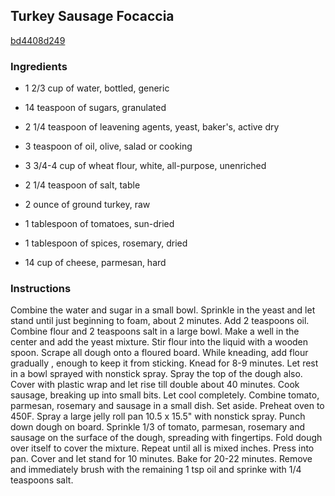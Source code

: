 ## Turkey Sausage Focaccia

[bd4408d249](http://www.food.com/recipe/turkey-sausage-focaccia-140289)

### Ingredients

 - 1 2/3 cup of water, bottled, generic

 - 14 teaspoon of sugars, granulated

 - 2 1/4 teaspoon of leavening agents, yeast, baker's, active dry

 - 3 teaspoon of oil, olive, salad or cooking

 - 3 3/4-4 cup of wheat flour, white, all-purpose, unenriched

 - 2 1/4 teaspoon of salt, table

 - 2 ounce of ground turkey, raw

 - 1 tablespoon of tomatoes, sun-dried

 - 1 tablespoon of spices, rosemary, dried

 - 14 cup of cheese, parmesan, hard

### Instructions

Combine the water and sugar in a small bowl. Sprinkle in the yeast and let stand until just beginning to foam, about 2 minutes. Add 2 teaspoons oil. Combine flour and 2 teaspoons salt in a large bowl. Make a well in the center and add the yeast mixture. Stir flour into the liquid with a wooden spoon. Scrape all dough onto a floured board. While kneading, add flour gradually , enough to keep it from sticking. Knead for 8-9 minutes. Let rest in a bowl sprayed with nonstick spray. Spray the top of the dough also. Cover with plastic wrap and let rise till double about 40 minutes. Cook sausage, breaking up into small bits. Let cool completely. Combine tomato, parmesan, rosemary and sausage in a small dish. Set aside. Preheat oven to 450F. Spray a large jelly roll pan 10.5 x 15.5" with nonstick spray. Punch down dough on board. Sprinkle 1/3 of tomato, parmesan, rosemary and sausage on the surface of the dough, spreading with fingertips. Fold dough over itself to cover the mixture. Repeat until all is mixed inches. Press into pan. Cover and let stand for 10 minutes. Bake for 20-22 minutes. Remove and immediately brush with the remaining 1 tsp oil and sprinke with 1/4 teaspoons salt.